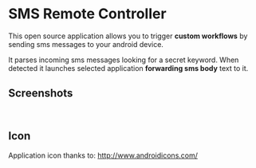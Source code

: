 # SMS Remote Controller #

This open source application allows you to trigger **custom workflows** by sending sms messages to your android device.

It parses incoming sms messages looking for a secret keyword. When detected it launches selected application **forwarding sms body** text to it.

## Screenshots ##

![![](http://smsremotecontrol.googlecode.com/files/screenshot.png)](http://smsremotecontrol.googlecode.com/files/screenshot.png)

![![](http://smsremotecontrol.googlecode.com/files/screenshot1.png)](http://smsremotecontrol.googlecode.com/files/screenshot1.png)

## Icon ##
Application icon thanks to: http://www.androidicons.com/